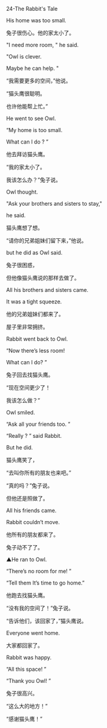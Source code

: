 24-The Rabbit's Tale




His home was too small.

兔子很伤心。他的家太小了。





"I need more room, " he said.

"Owl is clever. 

Maybe he can help. "

“我需要更多的空间，”他说。

“猫头鹰很聪明。

也许他能帮上忙。”





He went to see Owl.

“My home is too small.

What can I do ? ”

他去拜访猫头鹰。

“我的家太小了。

我该怎么办？”兔子说。





Owl thought.

"Ask your brothers and sisters to stay," 

he said.

猫头鹰想了想。

“请你的兄弟姐妹们留下来，”他说。





but he did as Owl said.

兔子很困惑，

但他像猫头鹰说的那样去做了。





All his brothers and sisters came.

It was a tight squeeze. 

他的兄弟姐妹们都来了。

屋子里非常拥挤。





Rabbit went back to Owl.

“Now there’s less room! 

What can I do? ”

兔子回去找猫头鹰。

“现在空间更少了！

我该怎么做？”





Owl smiled.

“Ask all your friends too. ”

“Really ? ” said Rabbit. 

But he did.

猫头鹰笑了，

“去叫你所有的朋友也来吧。”

“真的吗？”兔子说。

但他还是照做了。





All his friends came. 

Rabbit couldn’t move.

他所有的朋友都来了。

兔子动不了了。





▲He ran to Owl. 

“There’s no room for me! ”

“Tell them It’s time to go home.”

他跑去找猫头鹰。 

“没有我的空间了！”兔子说。

“告诉他们，该回家了，”猫头鹰说。





Everyone went home.

大家都回家了。





Rabbit was happy.

“All this space! ”

“Thank you Owl! ”

兔子很高兴。

“这么大的地方！”

“感谢猫头鹰！”
